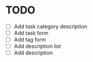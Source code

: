 # TODO

- [ ] Add task category description
- [ ] Add task form
- [ ] Add tag form
- [ ] Add description list
- [ ] Add description
